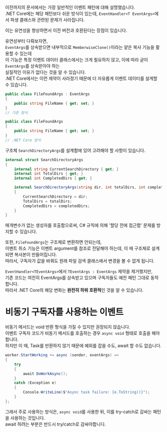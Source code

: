 이전까지의 문서에서는 가장 일반적인 이벤트 패턴에 대해 설명했습니다.       
.NET Core에는 해당 패턴보다 쉬운 방식이 있는데, `EventHandler<T EventArgs>`에서 파생 클래스와 관련된 문제가 사라집니다.       

이는 유연성을 향상하면서 이전 버전과 호환된다는 장점이 있습니다.      

유연성부터 다뤄보자면,      
`EventArgs`를 상속받으면 내부적으로 `MemberwiseClone()`이라는 얕은 복사 기능을 활용할 수 있는데         
이 기능은 특정 이벤트 데이터 클래스에서는 크게 필요하지 않고, 이에 따라 굳이 `EventArgs`를 상속받아야 하는          
실질적인 이유가 없다는 것을 알 수 있습니다.       
.NET Core에서는 이런 제약이 사라졌기 때문에 더 자유롭게 이벤트 데이터를 설계할 수 있습니다.      

```cs
public class FileFoundArgs : EventArgs
{
    public string FileName { get; set; }
}
// 기존 방식

public class FileFoundArgs
{
    public string FileName { get; set; }
}
// .NET Core 방식
```

구조체 `SearchDirectoryArgs`를 설계함에 있어 고려해야 할 사항이 있습니다.     
```cs
internal struct SearchDirectoryArgs
{
    internal string CurrentSearchDirectory { get; }
    internal int TotalDirs { get; }
    internal int CompletedDirs { get; }

    internal SearchDirectoryArgs(string dir, int totalDirs, int completedDirs) : this()
    {
        CurrentSearchDirectory = dir;
        TotalDirs = totalDirs;
        CompletedDirs = completedDirs;
    }
}
```
매개변수가 없는 생성자를 호출함으로써, C# 규칙에 의해 '할당 전에 접근함' 문제를 방지할 수 있습니다.      

또한, `FileFoundArgs`는 구조체로 변환하면 안되는데,          
이벤트 취소 기능은 이벤트 argument를 참조로 전달해야 하는데, 이 때 구조체로 설계되면 복사본이 만들어집니다.          
따라서, 구독자가 값을 바꿔도 원래 파일 검색 클래스에서 변경을 볼 수 없게 됩니다.       

`EventHandler<TEventArgs>`에서 `TEventArgs : EventArgs` 제약을 제거했지만,         
기존 코드는 여전히 EventArgs를 상속받고 있으며 구독자들도 예전 패턴 그대로 동작합니다.        
따라서 .NET Core의 해당 변화는 **완전히 하위 호환적**인 것을 알 수 있습니다.      

# 비동기 구독자를 사용하는 이벤트
비동기 메서드는 void 반환 형식을 가질 수 있지만 권장되지 않습니다.          
이벤트 구독자 코드가 비동기 메서드를 호출하는 경우 `async void` 형태로 호출을 해야합니다.        
하지만 이 때, Task를 반환하지 않기 때문에 예외를 잡을 수도, await 할 수도 없습니다.    
```cs
worker.StartWorking += async (sender, eventArgs) =>
{
    try
    {
        await DoWorkAsync();
    }
    catch (Exception e)
    {
        Console.WriteLine($"Async task failure: {e.ToString()}");
    }
};
```
그래서 주로 사용하는 방식은, `async void`를 사용한 뒤, 이를 try-catch로 감싸는 패턴을 사용하는 것입니다.      
await 하려는 부분은 반드시 try/catch로 감싸야합니다.       
